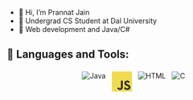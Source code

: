 - 👋 Hi, I’m Prannat Jain
- 👀 Undergrad CS Student at Dal University
- 🌱 Web development and Java/C#

<!---
prannat-jain/prannat-jain is a ✨ special ✨ repository because its `README.md` (this file) appears on your GitHub profile.
You can click the Preview link to take a look at your changes.
--->

## 🧰 Languages and Tools:
<p align="center">
<img src="https://w7.pngwing.com/pngs/558/106/png-transparent-java-software-development-computer-icons-application-software-source-code-java-icon-logo-mobile-app-development-computer-programming-thumbnail.png" alt="Java" height="40" style="vertical-align:top; margin:4px">
<img src="https://raw.githubusercontent.com/voodootikigod/logo.js/master/js.png" alt="Javascript" height="40" style="vertical-align:top; margin:4px">
<img src="https://iconarchive.com/download/i58520/dakirby309/windows-8-metro/Apps-HTML-5-Metro.ico" alt="HTML" height="40" style="vertical-align:top; margin:4px">
<img src="https://toppng.com/uploads/preview/c-programming-icon-c-programming-language-logo-11562945679duaxtn3yq0.png" alt="C" height="40" style="vertical-align:top; margin:4px">  
</p>
